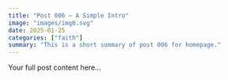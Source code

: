 ```yaml
---
title: "Post 006 — A Simple Intro"
image: "images/img6.svg"
date: 2025-01-25
categories: ["faith"]
summary: "This is a short summary of post 006 for homepage."
---
```


Your full post content here...
